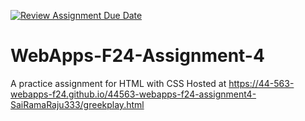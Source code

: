[![Review Assignment Due Date](https://classroom.github.com/assets/deadline-readme-button-22041afd0340ce965d47ae6ef1cefeee28c7c493a6346c4f15d667ab976d596c.svg)](https://classroom.github.com/a/YNXypkor)
# WebApps-F24-Assignment-4
A practice assignment for HTML with CSS
Hosted at 
https://44-563-webapps-f24.github.io/44563-webapps-f24-assignment4-SaiRamaRaju333/greekplay.html

